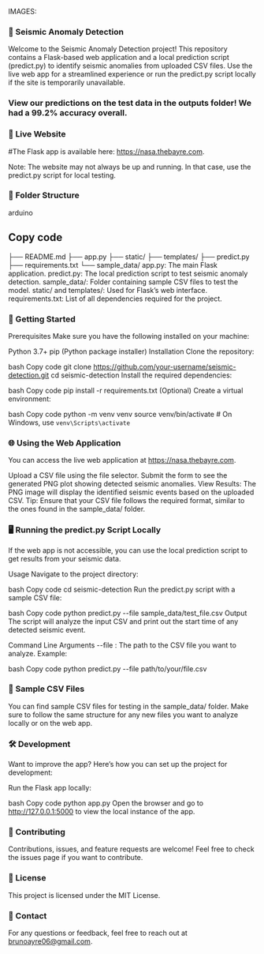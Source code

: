 IMAGES: 


### 🌋 Seismic Anomaly Detection

Welcome to the Seismic Anomaly Detection project! This repository contains a Flask-based web application and a local prediction script (predict.py) to identify seismic anomalies from uploaded CSV files. Use the live web app for a streamlined experience or run the predict.py script locally if the site is temporarily unavailable.

### View our predictions on the test data in the outputs folder! We had a 99.2% accuracy overall.

### 🔗 Live Website
#The Flask app is available here: https://nasa.thebayre.com.

Note: The website may not always be up and running. In that case, use the predict.py script for local testing.

### 📂 Folder Structure
arduino
## Copy code
├── README.md
├── app.py
├── static/
├── templates/
├── predict.py
├── requirements.txt
└── sample_data/
app.py: The main Flask application.
predict.py: The local prediction script to test seismic anomaly detection.
sample_data/: Folder containing sample CSV files to test the model.
static/ and templates/: Used for Flask’s web interface.
requirements.txt: List of all dependencies required for the project.
### 🚀 Getting Started
Prerequisites
Make sure you have the following installed on your machine:

Python 3.7+
pip (Python package installer)
Installation
Clone the repository:

bash
Copy code
git clone https://github.com/your-username/seismic-detection.git
cd seismic-detection
Install the required dependencies:

bash
Copy code
pip install -r requirements.txt
(Optional) Create a virtual environment:

bash
Copy code
python -m venv venv
source venv/bin/activate   # On Windows, use `venv\Scripts\activate`

### 🌐 Using the Web Application
You can access the live web application at https://nasa.thebayre.com.

Upload a CSV file using the file selector.
Submit the form to see the generated PNG plot showing detected seismic anomalies.
View Results: The PNG image will display the identified seismic events based on the uploaded CSV.
Tip: Ensure that your CSV file follows the required format, similar to the ones found in the sample_data/ folder.

### 🖥️ Running the predict.py Script Locally
If the web app is not accessible, you can use the local prediction script to get results from your seismic data.

Usage
Navigate to the project directory:

bash
Copy code
cd seismic-detection
Run the predict.py script with a sample CSV file:

bash
Copy code
python predict.py --file sample_data/test_file.csv
Output
The script will analyze the input CSV and print out the start time of any detected seismic event.

Command Line Arguments
--file : The path to the CSV file you want to analyze.
Example:

bash
Copy code
python predict.py --file path/to/your/file.csv
### 📄 Sample CSV Files
You can find sample CSV files for testing in the sample_data/ folder. Make sure to follow the same structure for any new files you want to analyze locally or on the web app.

### 🛠️ Development
Want to improve the app? Here’s how you can set up the project for development:

Run the Flask app locally:

bash
Copy code
python app.py
Open the browser and go to http://127.0.0.1:5000 to view the local instance of the app.

### 🤝 Contributing
Contributions, issues, and feature requests are welcome! Feel free to check the issues page if you want to contribute.

### 📝 License
This project is licensed under the MIT License.

### 📧 Contact
For any questions or feedback, feel free to reach out at brunoayre06@gmail.com.

